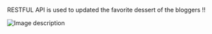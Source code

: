RESTFUL API is used to updated the favorite dessert of the bloggers !! 

![Image description](https://i1.wp.com/coupleeatsfood.com/wp-content/uploads/2017/05/Green-Tea-Matcha-Cake-with-White-Chocolate-Frosting-Recipe-1.jpg?resize=610%2C915)
